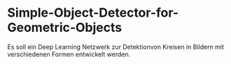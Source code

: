 # Simple-Object-Detector-for-Geometric-Objects
Es soll ein Deep Learning Netzwerk zur Detektionvon Kreisen in Bildern mit verschiedenen Formen entwickelt werden.
